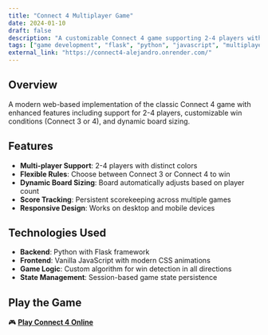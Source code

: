 ```yaml
---
title: "Connect 4 Multiplayer Game"
date: 2024-01-10
draft: false
description: "A customizable Connect 4 game supporting 2-4 players with variable board sizes"
tags: ["game development", "flask", "python", "javascript", "multiplayer"]
external_link: "https://connect4-alejandro.onrender.com/"
---
```


## Overview

A modern web-based implementation of the classic Connect 4 game with enhanced features including support for 2-4 players, customizable win conditions (Connect 3 or 4), and dynamic board sizing.

## Features

- **Multi-player Support**: 2-4 players with distinct colors
- **Flexible Rules**: Choose between Connect 3 or Connect 4 to win
- **Dynamic Board Sizing**: Board automatically adjusts based on player count
- **Score Tracking**: Persistent scorekeeping across multiple games
- **Responsive Design**: Works on desktop and mobile devices

## Technologies Used

- **Backend**: Python with Flask framework
- **Frontend**: Vanilla JavaScript with modern CSS animations
- **Game Logic**: Custom algorithm for win detection in all directions
- **State Management**: Session-based game state persistence

## Play the Game

🎮 **[Play Connect 4 Online](https://connect4-alejandro.onrender.com/)**